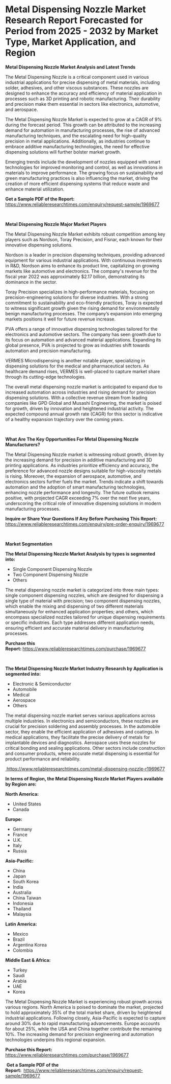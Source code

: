 <p><h1>Metal Dispensing Nozzle Market Research Report Forecasted for Period from 2025 -  2032 by Market Type, Market Application, and Region</h1></p><p><strong>Metal Dispensing Nozzle Market Analysis and Latest Trends</strong></p>
<p><p>The Metal Dispensing Nozzle is a critical component used in various industrial applications for precise dispensing of metal materials, including solder, adhesives, and other viscous substances. These nozzles are designed to enhance the accuracy and efficiency of material application in processes such as 3D printing and robotic manufacturing. Their durability and precision make them essential in sectors like electronics, automotive, and aerospace.</p><p>The Metal Dispensing Nozzle Market is expected to grow at a CAGR of 9% during the forecast period. This growth can be attributed to the increasing demand for automation in manufacturing processes, the rise of advanced manufacturing techniques, and the escalating need for high-quality precision in metal applications. Additionally, as industries continue to embrace additive manufacturing technologies, the need for effective dispensing solutions will further bolster market growth.</p><p>Emerging trends include the development of nozzles equipped with smart technologies for improved monitoring and control, as well as innovations in materials to improve performance. The growing focus on sustainability and green manufacturing practices is also influencing the market, driving the creation of more efficient dispensing systems that reduce waste and enhance material utilization.</p></p>
<p><strong>Get a Sample PDF of the Report:&nbsp;</strong> <a href="https://www.reliableresearchtimes.com/enquiry/request-sample/1969677?utm_campaign=2199&utm_medium=2&utm_source=Github&utm_content=ia&utm_term=12042025&utm_id=metal-dispensing-nozzle">https://www.reliableresearchtimes.com/enquiry/request-sample/1969677</a></p>
<p>&nbsp;</p>
<p><strong>Metal Dispensing Nozzle Major Market Players</strong></p>
<p><p>The Metal Dispensing Nozzle Market exhibits robust competition among key players such as Nordson, Toray Precision, and Fisnar, each known for their innovative dispensing solutions. </p><p>Nordson is a leader in precision dispensing techniques, providing advanced equipment for various industrial applications. With continuous investments in R&D, Nordson aims to enhance its product line, capitalizing on growing markets like automotive and electronics. The company's revenue for the fiscal year 2022 was approximately $2.17 billion, demonstrating its dominance in the sector.</p><p>Toray Precision specializes in high-performance materials, focusing on precision-engineering solutions for diverse industries. With a strong commitment to sustainability and eco-friendly practices, Toray is expected to witness significant growth given the rising demand for environmentally benign manufacturing processes. The company’s expansion into emerging markets positions it well for future revenue increase.</p><p>PVA offers a range of innovative dispensing technologies tailored for the electronics and automotive sectors. The company has seen growth due to its focus on automation and advanced material applications. Expanding its global presence, PVA is projected to grow as industries shift towards automation and precision manufacturing.</p><p>VERMES Microdispensing is another notable player, specializing in dispensing solutions for the medical and pharmaceutical sectors. As healthcare demand rises, VERMES is well-placed to capture market share through its cutting-edge technologies.</p><p>The overall metal dispensing nozzle market is anticipated to expand due to increased automation across industries and rising demand for precision dispensing solutions. With a collective revenue stream from leading companies like GPD Global and Musashi Engineering, the market is poised for growth, driven by innovation and heightened industrial activity. The expected compound annual growth rate (CAGR) for this sector is indicative of a healthy expansion trajectory over the coming years.</p></p>
<p>&nbsp;</p>
<p><strong>What Are The Key Opportunities For Metal Dispensing Nozzle Manufacturers?</strong></p>
<p><p>The Metal Dispensing Nozzle market is witnessing robust growth, driven by the increasing demand for precision in additive manufacturing and 3D printing applications. As industries prioritize efficiency and accuracy, the preference for advanced nozzle designs suitable for high-viscosity metals is rising. Moreover, the expansion of aerospace, automotive, and electronics sectors further fuels the market. Trends indicate a shift towards automation and the adoption of smart manufacturing technologies, enhancing nozzle performance and longevity. The future outlook remains positive, with projected CAGR exceeding 7% over the next five years, underscoring the critical role of innovative dispensing solutions in modern manufacturing processes.</p></p>
<p><strong>Inquire or Share Your Questions If Any Before Purchasing This Report:</strong> <a href="https://www.reliableresearchtimes.com/enquiry/pre-order-enquiry/1969677?utm_campaign=2199&utm_medium=2&utm_source=Github&utm_content=ia&utm_term=12042025&utm_id=metal-dispensing-nozzle">https://www.reliableresearchtimes.com/enquiry/pre-order-enquiry/1969677</a></p>
<p>&nbsp;</p>
<p><strong>Market Segmentation</strong></p>
<p><strong>The Metal Dispensing Nozzle Market Analysis by types is segmented into:</strong></p>
<p><ul><li>Single Component Dispensing Nozzle</li><li>Two Component Dispensing Nozzle</li><li>Others</li></ul></p>
<p><p>The metal dispensing nozzle market is categorized into three main types: single component dispensing nozzles, which are designed for dispensing a single type of material with precision; two component dispensing nozzles, which enable the mixing and dispensing of two different materials simultaneously for enhanced application properties; and others, which encompass specialized nozzles tailored for unique dispensing requirements or specific industries. Each type addresses different application needs, ensuring efficient and accurate material delivery in manufacturing processes.</p></p>
<p><strong>Purchase this Report:&nbsp;</strong><a href="https://www.reliableresearchtimes.com/purchase/1969677?utm_campaign=2199&utm_medium=2&utm_source=Github&utm_content=ia&utm_term=12042025&utm_id=metal-dispensing-nozzle">https://www.reliableresearchtimes.com/purchase/1969677</a></p>
<p>&nbsp;</p>
<p><strong>The Metal Dispensing Nozzle Market Industry Research by Application is segmented into:</strong></p>
<p><ul><li>Electronic & Semiconductor</li><li>Automobile</li><li>Medical</li><li>Aerospace</li><li>Others</li></ul></p>
<p><p>The metal dispensing nozzle market serves various applications across multiple industries. In electronics and semiconductors, these nozzles are crucial for precision soldering and assembly processes. In the automobile sector, they enable the efficient application of adhesives and coatings. In medical applications, they facilitate the precise delivery of metals for implantable devices and diagnostics. Aerospace uses these nozzles for critical bonding and sealing applications. Other sectors include construction and consumer products, where accurate metal dispensing is essential for product performance and reliability.</p></p>
<p><a href="https://www.reliableresearchtimes.com/metal-dispensing-nozzle-r1969677?utm_campaign=2199&utm_medium=2&utm_source=Github&utm_content=ia&utm_term=12042025&utm_id=metal-dispensing-nozzle">&nbsp;https://www.reliableresearchtimes.com/metal-dispensing-nozzle-r1969677</a></p>
<p><strong>In terms of Region, the Metal Dispensing Nozzle Market Players available by Region are:</strong></p>
<p>
    <p> <strong> North America: </strong>
        <ul>
            <li>United States</li>
            <li>Canada</li>
        </ul>
        </p> 
    <p> <strong> Europe: </strong>
        <ul>
            <li>Germany</li>
            <li>France</li>
            <li>U.K.</li>
            <li>Italy</li>
            <li>Russia</li>
        </ul>
        </p> 
    <p> <strong> Asia-Pacific: </strong>
        <ul>
            <li>China</li>
            <li>Japan</li>
            <li>South Korea</li>
            <li>India</li>
            <li>Australia</li>
            <li>China Taiwan</li>
            <li>Indonesia</li>
            <li>Thailand</li>
            <li>Malaysia</li>
        </ul>
        </p> 
    <p> <strong> Latin America: </strong>
        <ul>
            <li>Mexico</li>
            <li>Brazil</li>
            <li>Argentina Korea</li>
            <li>Colombia</li>
        </ul>
        </p> 
    <p> <strong> Middle East & Africa: </strong>
        <ul>
            <li>Turkey</li>
            <li>Saudi</li>
            <li>Arabia</li>
            <li>UAE</li>
            <li>Korea</li>
        </ul>
    </p>
    </p>
<p><p>The Metal Dispensing Nozzle Market is experiencing robust growth across various regions. North America is poised to dominate the market, projected to hold approximately 35% of the total market share, driven by heightened industrial applications. Following closely, Asia-Pacific is expected to capture around 30% due to rapid manufacturing advancements. Europe accounts for about 25%, while the USA and China together contribute the remaining 10%. The increasing demand for precision engineering and automation technologies underpins this regional expansion.</p></p>
<p><strong>Purchase this Report: </strong><a href="https://www.reliableresearchtimes.com/purchase/1969677?utm_campaign=2199&utm_medium=2&utm_source=Github&utm_content=ia&utm_term=12042025&utm_id=metal-dispensing-nozzle">https://www.reliableresearchtimes.com/purchase/1969677</a></p>
<p>&nbsp;<strong>Get a Sample PDF of the Report:&nbsp;&nbsp;</strong><a href="https://www.reliableresearchtimes.com/enquiry/request-sample/1969677?utm_campaign=2199&utm_medium=2&utm_source=Github&utm_content=ia&utm_term=12042025&utm_id=metal-dispensing-nozzle">https://www.reliableresearchtimes.com/enquiry/request-sample/1969677</a></p>
<p><strong></strong></p>
<p><p></p><p></p><p></p></p>